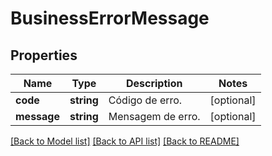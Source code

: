 # BusinessErrorMessage

## Properties
Name | Type | Description | Notes
------------ | ------------- | ------------- | -------------
**code** | **string** | Código de erro. | [optional] 
**message** | **string** | Mensagem de erro. | [optional] 

[[Back to Model list]](../README.md#documentation-for-models) [[Back to API list]](../README.md#documentation-for-api-endpoints) [[Back to README]](../README.md)


